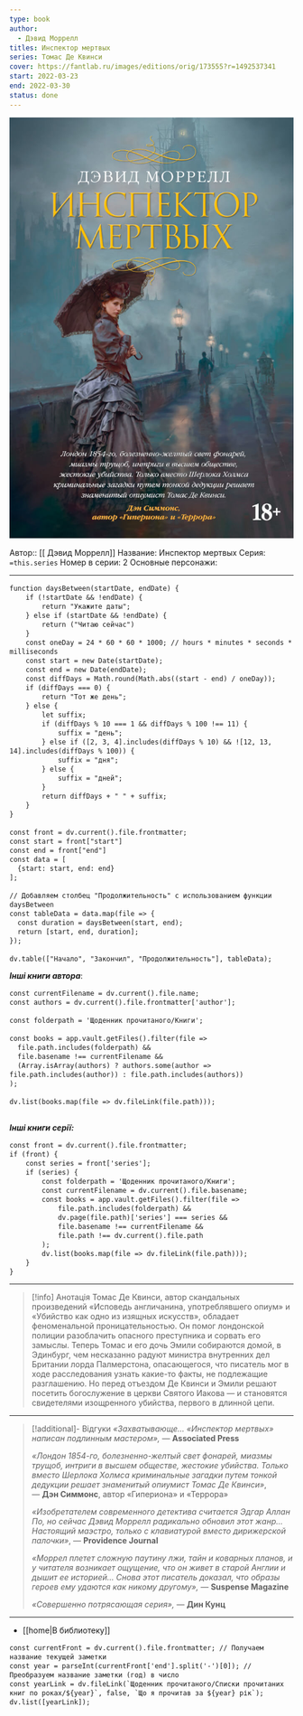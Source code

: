 ```yaml
---
type: book
author:
  - Дэвид Моррелл
titles: Инспектор мертвых
series: Томас Де Квинси
cover: https://fantlab.ru/images/editions/orig/173555?r=1492537341
start: 2022-03-23
end: 2022-03-30
status: done
---
```

![cover|150](media/cover!150-290.jpg)

Автор:: [[ Дэвид Моррелл]]
Название: Инспектор мертвых
Серия:  `=this.series`
Номер в серии: 2
Основные персонажи:

---
```dataviewjs
function daysBetween(startDate, endDate) {
	if (!startDate && !endDate) { 
		return "Укажите даты"; 
	} else if (startDate && !endDate) {
		return ("Читаю сейчас")
	}
	const oneDay = 24 * 60 * 60 * 1000; // hours * minutes * seconds * milliseconds
	const start = new Date(startDate);
	const end = new Date(endDate);
	const diffDays = Math.round(Math.abs((start - end) / oneDay));
	if (diffDays === 0) {
		return "Тот же день";   
	} else {
		let suffix;     
	    if (diffDays % 10 === 1 && diffDays % 100 !== 11) {
		    suffix = "день";     
	    } else if ([2, 3, 4].includes(diffDays % 10) && ![12, 13, 14].includes(diffDays % 100)) {
			suffix = "дня";     
		} else {       
			suffix = "дней";     
		}          
		return diffDays + " " + suffix;   
	} 
}  

const front = dv.current().file.frontmatter;
const start = front["start"]
const end = front["end"]
const data = [
  {start: start, end: end}
];

// Добавляем столбец "Продолжительность" с использованием функции daysBetween
const tableData = data.map(file => {
  const duration = daysBetween(start, end);
  return [start, end, duration];
});

dv.table(["Начало", "Закончил", "Продолжительность"], tableData);
```
***Інші книги автора***:
```dataviewjs
const currentFilename = dv.current().file.name;
const authors = dv.current().file.frontmatter['author'];

const folderpath = 'Щоденник прочитаного/Книги';

const books = app.vault.getFiles().filter(file =>
  file.path.includes(folderpath) &&
  file.basename !== currentFilename &&
  (Array.isArray(authors) ? authors.some(author => file.path.includes(author)) : file.path.includes(authors))
);

dv.list(books.map(file => dv.fileLink(file.path)));


```
***Інші книги серії:***
```dataviewjs
const front = dv.current().file.frontmatter;
if (front) {
	const series = front['series'];
	if (series) {
		const folderpath = 'Щоденник прочитаного/Книги';
		const currentFilename = dv.current().file.basename;
		const books = app.vault.getFiles().filter(file =>  
			file.path.includes(folderpath) && 
			dv.page(file.path)['series'] === series && 
			file.basename !== currentFilename &&
			file.path !== dv.current().file.path 
		);
		dv.list(books.map(file => dv.fileLink(file.path)));
	}
}

```

---
>[!info] Анотація
>Томас Де Квинси, автор скандальных произведений «Исповедь англичанина, употреблявшего опиум» и «Убийство как одно из изящных искусств», обладает феноменальной проницательностью. Он помог лондонской полиции разоблачить опасного преступника и сорвать его замыслы. Теперь Томас и его дочь Эмили собираются домой, в Эдинбург, чем несказанно радуют министра внутренних дел Британии лорда Палмерстона, опасающегося, что писатель мог в ходе расследования узнать какие-то факты, не подлежащие разглашению.
Но перед отъездом Де Квинси и Эмили решают посетить богослужение в церкви Святого Иакова — и становятся свидетелями изощренного убийства, первого в длинной цепи.
___

> [!additional]- Відгуки
> _«Захватывающе… «Инспектор мертвых»  написан подлинным мастером»,_ — **Associated Press**
>
> _«Лондон 1854-го, болезненно-желтый свет фонарей, миазмы трущоб, интриги в высшем обществе, жестокие убийства. Только вместо Шерлока Холмса криминальные загадки путем тонкой дедукции решает знаменитый опиумист Томас Де Квинси»_, — **Дэн Симмонс**, автор «Гипериона» и «Террора»
>
> _«Изобретателем современного детектива считается Эдгар Аллан По, но сейчас Дэвид Моррелл радикально обновил этот жанр... Настоящий маэстро, только с клавиатурой вместо дирижерской палочки»_, — **Providence Journal**
>
> _«Моррел плетет сложную паутину лжи, тайн и коварных планов, и у читателя возникает ощущение, что он живет в старой Англии и дышит ее историей… Снова этот писатель доказал, что образы героев ему удаются как никому другому»,_ — **Suspense Magazine**
>
> _«Совершенно потрясающая серия»,_ — **Дин Кунц**

****
- [[home|В библиотеку]]
```dataviewjs
const currentFront = dv.current().file.frontmatter; // Получаем название текущей заметки
const year = parseInt(currentFront['end'].split('-')[0]); // Преобразуем название заметки (год) в число
const yearLink = dv.fileLink(`Щоденник прочитаного/Списки прочитаних книг по роках/${year}`, false, `Що я прочитав за ${year} рік`);
dv.list([yearLink]);
```